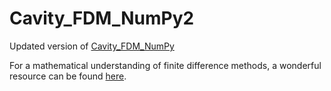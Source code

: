 # Cavity_FDM_NumPy2

Updated version of [Cavity_FDM_NumPy](https://github.com/ShotaDeguchi/Cavity_FDM_NumPy)

For a mathematical understanding of finite difference methods, a wonderful resource can be found [here](https://folk.ntnu.no/leifh/teaching/tkt4140/._main000.html). 

